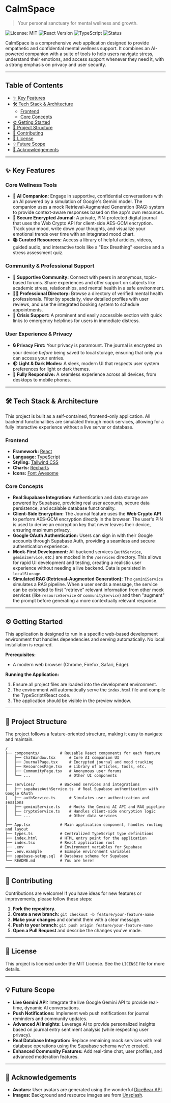 # CalmSpace
> Your personal sanctuary for mental wellness and growth.

![License: MIT](https://img.shields.io/badge/License-MIT-yellow.svg)
![React Version](https://img.shields.io/badge/react-^19-blue.svg)
![TypeScript](https://img.shields.io/badge/typescript-^5-blue.svg)
![Status](https://img.shields.io/badge/status-in--development-green.svg)

CalmSpace is a comprehensive web application designed to provide empathetic and confidential mental wellness support. It combines an AI-powered companion with a suite of tools to help users navigate stress, understand their emotions, and access support whenever they need it, with a strong emphasis on privacy and user security.

---

## Table of Contents
- [✨ Key Features](#-key-features)
- [🛠️ Tech Stack & Architecture](#️-tech-stack--architecture)
  - [Frontend](#frontend)
  - [Core Concepts](#core-concepts)
- [⚙️ Getting Started](#️-getting-started)
- [📂 Project Structure](#-project-structure)
- [🤝 Contributing](#-contributing)
- [📄 License](#-license)
- [💡 Future Scope](#-future-scope)
- [🙏 Acknowledgements](#-acknowledgements)

---

## ✨ Key Features

### Core Wellness Tools
-   **🤖 AI Companion:** Engage in supportive, confidential conversations with an AI powered by a simulation of Google's Gemini model. The companion uses a mock Retrieval-Augmented Generation (RAG) system to provide context-aware responses based on the app's own resources.
-   **📓 Secure Encrypted Journal:** A private, PIN-protected digital journal that uses the Web Crypto API for client-side AES-GCM encryption. Track your mood, write down your thoughts, and visualize your emotional trends over time with an integrated mood chart.
-   **📚 Curated Resources:** Access a library of helpful articles, videos, guided audio, and interactive tools like a "Box Breathing" exercise and a stress assessment quiz.

### Community & Professional Support
-   **🤝 Supportive Community:** Connect with peers in anonymous, topic-based forums. Share experiences and offer support on subjects like academic stress, relationships, and mental health in a safe environment.
-   **🧑‍⚕️ Professional Directory:** Browse a directory of verified mental health professionals. Filter by specialty, view detailed profiles with user reviews, and use the integrated booking system to schedule appointments.
-   **🚨 Crisis Support:** A prominent and easily accessible section with quick links to emergency helplines for users in immediate distress.

### User Experience & Privacy
-   **🔒 Privacy First:** Your privacy is paramount. The journal is encrypted on your device *before* being saved to local storage, ensuring that only you can access your entries.
-   **🌓 Light & Dark Modes:** A sleek, modern UI that respects user system preferences for light or dark themes.
-   **📱 Fully Responsive:** A seamless experience across all devices, from desktops to mobile phones.

---

## 🛠️ Tech Stack & Architecture

This project is built as a self-contained, frontend-only application. All backend functionalities are simulated through mock services, allowing for a fully interactive experience without a live server or database.

### Frontend
-   **Framework:** [React](https://react.dev/)
-   **Language:** [TypeScript](https://www.typescriptlang.org/)
-   **Styling:** [Tailwind CSS](https://tailwindcss.com/)
-   **Charts:** [Recharts](https://recharts.org/)
-   **Icons:** [Font Awesome](https://fontawesome.com/)

### Core Concepts
-   **Real Supabase Integration:** Authentication and data storage are powered by Supabase, providing real user accounts, secure data persistence, and scalable database functionality.
-   **Client-Side Encryption:** The Journal feature uses the **Web Crypto API** to perform AES-GCM encryption directly in the browser. The user's PIN is used to derive an encryption key that never leaves their device, ensuring maximum privacy.
-   **Google OAuth Authentication:** Users can sign in with their Google accounts through Supabase Auth, providing a seamless and secure authentication experience.
-   **Mock-First Development:** All backend services (`authService`, `geminiService`, etc.) are mocked in the `/services` directory. This allows for rapid UI development and testing, creating a realistic user experience without needing a live backend. Data is persisted in `localStorage`.
-   **Simulated RAG (Retrieval-Augmented Generation):** The `geminiService` simulates a RAG pipeline. When a user sends a message, the service can be extended to first "retrieve" relevant information from other mock services (like `resourceService` or `communityService`) and then "augment" the prompt before generating a more contextually relevant response.

---

## ⚙️ Getting Started

This application is designed to run in a specific web-based development environment that handles dependencies and serving automatically. No local installation is required.

**Prerequisites:**
-   A modern web browser (Chrome, Firefox, Safari, Edge).

**Running the Application:**
1.  Ensure all project files are loaded into the development environment.
2.  The environment will automatically serve the `index.html` file and compile the TypeScript/React code.
3.  The application should be visible in the preview window.

---

## 📂 Project Structure

The project follows a feature-oriented structure, making it easy to navigate and maintain.

```
/
├── components/         # Reusable React components for each feature
│   ├── ChatWindow.tsx      # Core AI companion UI
│   ├── JournalPage.tsx     # Encrypted journal and mood tracking
│   ├── ResourcesPage.tsx   # Library of articles, tools, etc.
│   ├── CommunityPage.tsx   # Anonymous user forums
│   └── ...                 # Other UI components
│
├── services/           # Backend services and integrations
│   ├── supabaseAuthService.ts  # Real Supabase authentication with Google OAuth
│   ├── authService.ts      # Simulates user authentication and sessions
│   ├── geminiService.ts    # Mocks the Gemini AI API and RAG pipeline
│   ├── cryptoService.ts    # Handles client-side encryption logic
│   └── ...                 # Other data services
│
├── App.tsx             # Main application component, handles routing and layout
├── types.ts            # Centralized TypeScript type definitions
├── index.html          # HTML entry point for the application
├── index.tsx           # React application root
├── .env                # Environment variables for Supabase
├── .env.example        # Example environment variables
├── supabase-setup.sql  # Database schema for Supabase
└── README.md           # You are here!
```

---

## 🤝 Contributing

Contributions are welcome! If you have ideas for new features or improvements, please follow these steps:

1.  **Fork the repository.**
2.  **Create a new branch:** `git checkout -b feature/your-feature-name`
3.  **Make your changes** and commit them with a clear message.
4.  **Push to your branch:** `git push origin feature/your-feature-name`
5.  **Open a Pull Request** and describe the changes you've made.

---

## 📄 License

This project is licensed under the MIT License. See the `LICENSE` file for more details.

---

## 💡 Future Scope

-   **Live Gemini API:** Integrate the live Google Gemini API to provide real-time, dynamic AI conversations.
-   **Push Notifications:** Implement web push notifications for journal reminders and community updates.
-   **Advanced AI Insights:** Leverage AI to provide personalized insights based on journal entry sentiment analysis (while respecting user privacy).
-   **Real Database Integration:** Replace remaining mock services with real database operations using the Supabase schema we've created.
-   **Enhanced Community Features:** Add real-time chat, user profiles, and advanced moderation features.

---

## 🙏 Acknowledgements
-   **Avatars:** User avatars are generated using the wonderful [DiceBear API](https://www.dicebear.com/).
-   **Images:** Background and resource images are from [Unsplash](https://unsplash.com/).
